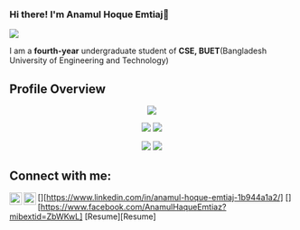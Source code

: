 ### Hi there! I'm Anamul Hoque Emtiaj👋
![](https://komarev.com/ghpvc/?username=Anamul-Hoque-Emtiaj&color=brightgreen)

I am a **fourth-year** undergraduate student of **CSE, BUET**(Bangladesh University of Engineering and Technology)

<!--
**Anamul-Hoque-Emtiaj/Anamul-Hoque-Emtiaj** is a ✨ _special_ ✨ repository because its `README.md` (this file) appears on your GitHub profile.

Here are some ideas to get you started:

- 🔭 I’m currently working on ...
- 🌱 I’m currently learning ...
- 👯 I’m looking to collaborate on ...
- 🤔 I’m looking for help with ...
- 💬 Ask me about ...
- 📫 How to reach me: ...
- 😄 Pronouns: ...
- ⚡ Fun fact: ...
-->

## Profile Overview

<div align="center">
  
![](http://github-profile-summary-cards.vercel.app/api/cards/profile-details?username=Anamul-Hoque-Emtiaj&theme=onedark)

![](http://github-profile-summary-cards.vercel.app/api/cards/repos-per-language?username=Anamul-Hoque-Emtiaj&theme=onedark) ![](http://github-profile-summary-cards.vercel.app/api/cards/most-commit-language?username=Anamul-Hoque-Emtiaj&theme=onedark)

![](http://github-profile-summary-cards.vercel.app/api/cards/stats?username=Anamul-Hoque-Emtiaj&theme=onedark) ![](http://github-profile-summary-cards.vercel.app/api/cards/productive-time?username=Anamul-Hoque-Emtiaj&theme=onedark&utcOffset=8)

</div>

## Connect with me:
[<img align="left" alt="LinkedIn" width="22px" src="https://cdn.jsdelivr.net/npm/simple-icons@v3/icons/linkedin.svg" />][https://www.linkedin.com/in/anamul-hoque-emtiaj-1b944a1a2/]
[<img align="left" alt="Facebook" width="22px" src="https://cdn.jsdelivr.net/npm/simple-icons@v3/icons/facebook.svg" />][https://www.facebook.com/AnamulHaqueEmtiaz?mibextid=ZbWKwL]
[Resume][Resume]
